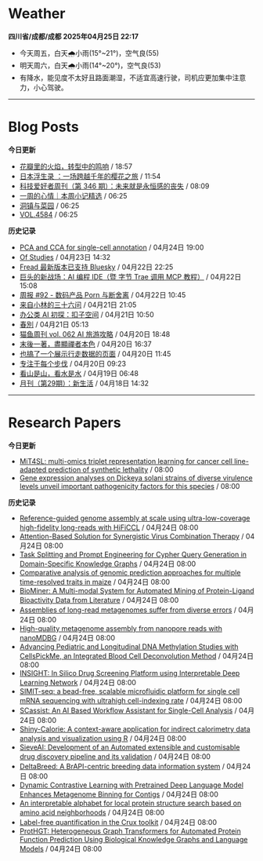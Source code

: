 # Weather
<!--qweather:start-->
**四川省/成都/成都 2025年04月25日 22:17**
- 今天周五，白天🌧️小雨(15°~21°)，空气良(55)
- 明天周六，白天🌧️小雨(14°~20°)，空气良(53)
- 有降水，能见度不太好且路面潮湿，不适宜高速行驶，司机应更加集中注意力，小心驾驶。
<!--qweather:end-->
---
# Blog Posts
<!--rss-blogs:start-->
**今日更新**
- [花瓣里的火焰，转型中的鸣响](https://justgoidea.com/flames-in-petals-sounds-of-transformation/) / 18:57
- [日本浮生录 ：一场跨越千年的樱花之旅](https://song.al/sakura) / 11:54
- [科技爱好者周刊（第 346 期）：未来就是永恒感的丧失](http://www.ruanyifeng.com/blog/2025/04/weekly-issue-346.html) / 08:09
- [一周的心情｜本周小记精选](http://m.wufazhuce.com/question/4348) / 06:25
- [洞镇与菜园](http://m.wufazhuce.com/article/6770) / 06:25
- [VOL.4584](http://m.wufazhuce.com/one/4733) / 06:25

**历史记录**
- [PCA and CCA for single-cell annotation](https://divingintogeneticsandgenomics.com/talk/2025-pythia-cell-anno/) / 04月24日 19:00
- [Of Studies](https://imzm.im/of-studies/) / 04月23日 14:32
- [Fread 最新版本已支持 Bluesky](https://zhangke.space/fread-%e6%9c%80%e6%96%b0%e7%89%88%e6%9c%ac%e5%b7%b2%e6%94%af%e6%8c%81-bluesky/?utm_source=rss&utm_medium=rss&utm_campaign=fread-%25e6%259c%2580%25e6%2596%25b0%25e7%2589%2588%25e6%259c%25ac%25e5%25b7%25b2%25e6%2594%25af%25e6%258c%2581-bluesky) / 04月22日 22:25
- [巨头的新战场：AI 编程 IDE（暨 字节 Trae 调用 MCP 教程）](http://www.ruanyifeng.com/blog/2025/04/trae-mcp.html) / 04月22日 15:08
- [周报 #92 - 数码产品 Porn 与断舍离](https://www.pseudoyu.com/posts/weekly_review_92) / 04月22日 10:45
- [来自小林的三十六问](https://blog.pursuitus.com/thirty-six-questions.html) / 04月21日 21:05
- [办公类 AI 初探：扣子空间](http://www.ruanyifeng.com/blog/2025/04/coze-space.html) / 04月21日 10:50
- [春別](https://justgoidea.com/chun-bie/) / 04月21日 05:13
- [猫鱼周刊 vol. 062 AI 旅游攻略](https://ameow.xyz/archives/weekly-062) / 04月20日 18:48
- [末後一著，盡顯禪者本色](https://justgoidea.com/mo-hou-yi-zhao-jin-xian-chan-zhe-ben-se/) / 04月20日 16:37
- [也搞了一个展示行走数据的页面](https://blog.douchi.space/steps-page/) / 04月20日 11:45
- [专注于每个步伐](https://www.xiangshitan.com/post/3398.html) / 04月20日 09:23
- [看山是山，看水是水](https://www.xiangshitan.com/post/3397.html) / 04月19日 06:48
- [月刊（第29期）：新生活](https://blog.ursb.me/posts/weekly-29/) / 04月18日 14:32
<!--rss-blogs:end-->
---
# Research Papers
<!--rss-papers:start-->
**今日更新**
- [MiT4SL: multi-omics triplet representation learning for cancer cell line-adapted prediction of synthetic lethality](https://www.biorxiv.org/content/10.1101/2025.04.20.649694v1?rss=1) / 08:00
- [Gene expression analyses on Dickeya solani strains of diverse virulence levels unveil important pathogenicity factors for this species](https://www.nature.com/articles/s41598-025-98321-4) / 08:00

**历史记录**
- [Reference-guided genome assembly at scale using ultra-low-coverage high-fidelity long-reads with HiFiCCL](https://www.biorxiv.org/content/10.1101/2025.04.20.649739v1?rss=1) / 04月24日 08:00
- [Attention-Based Solution for Synergistic Virus Combination Therapy](https://www.biorxiv.org/content/10.1101/2025.04.22.649915v1?rss=1) / 04月24日 08:00
- [Task Splitting and Prompt Engineering for Cypher Query Generation in Domain-Specific Knowledge Graphs](https://www.biorxiv.org/content/10.1101/2025.04.23.649790v1?rss=1) / 04月24日 08:00
- [Comparative analysis of genomic prediction approaches for multiple time-resolved traits in maize](https://www.biorxiv.org/content/10.1101/2025.04.22.649925v1?rss=1) / 04月24日 08:00
- [BioMiner: A Multi-modal System for Automated Mining of Protein-Ligand Bioactivity Data from Literature](https://www.biorxiv.org/content/10.1101/2025.04.22.648951v1?rss=1) / 04月24日 08:00
- [Assemblies of long-read metagenomes suffer from diverse errors](https://www.biorxiv.org/content/10.1101/2025.04.22.649783v1?rss=1) / 04月24日 08:00
- [High-quality metagenome assembly from nanopore reads with nanoMDBG](https://www.biorxiv.org/content/10.1101/2025.04.22.649928v1?rss=1) / 04月24日 08:00
- [Advancing Pediatric and Longitudinal DNA Methylation Studies with CellsPickMe, an Integrated Blood Cell Deconvolution Method](https://www.biorxiv.org/content/10.1101/2025.04.22.649907v1?rss=1) / 04月24日 08:00
- [INSIGHT: In Silico Drug Screening Platform using Interpretable Deep Learning Network](https://www.biorxiv.org/content/10.1101/2025.04.21.649855v1?rss=1) / 04月24日 08:00
- [SIMIT-seq: a bead-free, scalable microfluidic platform for single cell mRNA sequencing with ultrahigh cell-indexing rate](https://www.biorxiv.org/content/10.1101/2025.04.23.650129v1?rss=1) / 04月24日 08:00
- [SCassist: An AI Based Workflow Assistant for Single-Cell Analysis](https://www.biorxiv.org/content/10.1101/2025.04.22.650107v1?rss=1) / 04月24日 08:00
- [Shiny-Calorie: A context-aware application for indirect calorimetry data analysis and visualization using R](https://www.biorxiv.org/content/10.1101/2025.04.24.648116v1?rss=1) / 04月24日 08:00
- [SieveAI: Development of an Automated extensible and customisable drug discovery pipeline and its validation](https://www.biorxiv.org/content/10.1101/2025.04.20.648820v1?rss=1) / 04月24日 08:00
- [DeltaBreed: A BrAPI-centric breeding data information system](https://www.biorxiv.org/content/10.1101/2025.04.23.650200v1?rss=1) / 04月24日 08:00
- [Dynamic Contrastive Learning with Pretrained Deep Language Model Enhances Metagenome Binning for Contigs](https://www.biorxiv.org/content/10.1101/2025.04.20.649691v1?rss=1) / 04月24日 08:00
- [An interpretable alphabet for local protein structure search based on amino acid neighborhoods](https://www.biorxiv.org/content/10.1101/2025.04.21.649886v1?rss=1) / 04月24日 08:00
- [Label-free quantification in the Crux toolkit](https://www.biorxiv.org/content/10.1101/2025.04.21.649897v1?rss=1) / 04月24日 08:00
- [ProtHGT: Heterogeneous Graph Transformers for Automated Protein Function Prediction Using Biological Knowledge Graphs and Language Models](https://www.biorxiv.org/content/10.1101/2025.04.19.649272v1?rss=1) / 04月24日 08:00
<!--rss-papers:end-->
